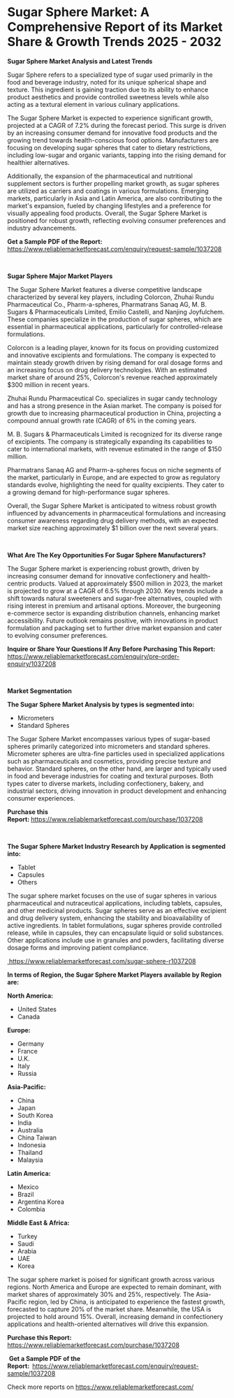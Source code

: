 <p><h1>Sugar Sphere Market: A Comprehensive Report of its Market Share & Growth Trends 2025 - 2032</h1></p><p><strong>Sugar Sphere Market Analysis and Latest Trends</strong></p>
<p><p>Sugar Sphere refers to a specialized type of sugar used primarily in the food and beverage industry, noted for its unique spherical shape and texture. This ingredient is gaining traction due to its ability to enhance product aesthetics and provide controlled sweetness levels while also acting as a textural element in various culinary applications. </p><p>The Sugar Sphere Market is expected to experience significant growth, projected at a CAGR of 7.2% during the forecast period. This surge is driven by an increasing consumer demand for innovative food products and the growing trend towards health-conscious food options. Manufacturers are focusing on developing sugar spheres that cater to dietary restrictions, including low-sugar and organic variants, tapping into the rising demand for healthier alternatives.</p><p>Additionally, the expansion of the pharmaceutical and nutritional supplement sectors is further propelling market growth, as sugar spheres are utilized as carriers and coatings in various formulations. Emerging markets, particularly in Asia and Latin America, are also contributing to the market's expansion, fueled by changing lifestyles and a preference for visually appealing food products. Overall, the Sugar Sphere Market is positioned for robust growth, reflecting evolving consumer preferences and industry advancements.</p></p>
<p><strong>Get a Sample PDF of the Report:&nbsp;</strong> <a href="https://www.reliablemarketforecast.com/enquiry/request-sample/1037208?utm_campaign=3126&utm_medium=2&utm_source=Github&utm_content=ia&utm_term=08032025&utm_id=sugar-sphere">https://www.reliablemarketforecast.com/enquiry/request-sample/1037208</a></p>
<p>&nbsp;</p>
<p><strong>Sugar Sphere Major Market Players</strong></p>
<p><p>The Sugar Sphere Market features a diverse competitive landscape characterized by several key players, including Colorcon, Zhuhai Rundu Pharmaceutical Co., Pharm-a-spheres, Pharmatrans Sanaq AG, M. B. Sugars & Pharmaceuticals Limited, Emilio Castelli, and Nanjing Joyfulchem. These companies specialize in the production of sugar spheres, which are essential in pharmaceutical applications, particularly for controlled-release formulations.</p><p>Colorcon is a leading player, known for its focus on providing customized and innovative excipients and formulations. The company is expected to maintain steady growth driven by rising demand for oral dosage forms and an increasing focus on drug delivery technologies. With an estimated market share of around 25%, Colorcon's revenue reached approximately $300 million in recent years.</p><p>Zhuhai Rundu Pharmaceutical Co. specializes in sugar candy technology and has a strong presence in the Asian market. The company is poised for growth due to increasing pharmaceutical production in China, projecting a compound annual growth rate (CAGR) of 6% in the coming years. </p><p>M. B. Sugars & Pharmaceuticals Limited is recognized for its diverse range of excipients. The company is strategically expanding its capabilities to cater to international markets, with revenue estimated in the range of $150 million. </p><p>Pharmatrans Sanaq AG and Pharm-a-spheres focus on niche segments of the market, particularly in Europe, and are expected to grow as regulatory standards evolve, highlighting the need for quality excipients. They cater to a growing demand for high-performance sugar spheres.</p><p>Overall, the Sugar Sphere Market is anticipated to witness robust growth influenced by advancements in pharmaceutical formulations and increasing consumer awareness regarding drug delivery methods, with an expected market size reaching approximately $1 billion over the next several years.</p></p>
<p>&nbsp;</p>
<p><strong>What Are The Key Opportunities For Sugar Sphere Manufacturers?</strong></p>
<p><p>The Sugar Sphere market is experiencing robust growth, driven by increasing consumer demand for innovative confectionery and health-centric products. Valued at approximately $500 million in 2023, the market is projected to grow at a CAGR of 6.5% through 2030. Key trends include a shift towards natural sweeteners and sugar-free alternatives, coupled with rising interest in premium and artisanal options. Moreover, the burgeoning e-commerce sector is expanding distribution channels, enhancing market accessibility. Future outlook remains positive, with innovations in product formulation and packaging set to further drive market expansion and cater to evolving consumer preferences.</p></p>
<p><strong>Inquire or Share Your Questions If Any Before Purchasing This Report:</strong> <a href="https://www.reliablemarketforecast.com/enquiry/pre-order-enquiry/1037208?utm_campaign=3126&utm_medium=2&utm_source=Github&utm_content=ia&utm_term=08032025&utm_id=sugar-sphere">https://www.reliablemarketforecast.com/enquiry/pre-order-enquiry/1037208</a></p>
<p>&nbsp;</p>
<p><strong>Market Segmentation</strong></p>
<p><strong>The Sugar Sphere Market Analysis by types is segmented into:</strong></p>
<p><ul><li>Micrometers</li><li>Standard Spheres</li></ul></p>
<p><p>The Sugar Sphere Market encompasses various types of sugar-based spheres primarily categorized into micrometers and standard spheres. Micrometer spheres are ultra-fine particles used in specialized applications such as pharmaceuticals and cosmetics, providing precise texture and behavior. Standard spheres, on the other hand, are larger and typically used in food and beverage industries for coating and textural purposes. Both types cater to diverse markets, including confectionery, bakery, and industrial sectors, driving innovation in product development and enhancing consumer experiences.</p></p>
<p><strong>Purchase this Report:&nbsp;</strong><a href="https://www.reliablemarketforecast.com/purchase/1037208?utm_campaign=3126&utm_medium=2&utm_source=Github&utm_content=ia&utm_term=08032025&utm_id=sugar-sphere">https://www.reliablemarketforecast.com/purchase/1037208</a></p>
<p>&nbsp;</p>
<p><strong>The Sugar Sphere Market Industry Research by Application is segmented into:</strong></p>
<p><ul><li>Tablet</li><li>Capsules</li><li>Others</li></ul></p>
<p><p>The sugar sphere market focuses on the use of sugar spheres in various pharmaceutical and nutraceutical applications, including tablets, capsules, and other medicinal products. Sugar spheres serve as an effective excipient and drug delivery system, enhancing the stability and bioavailability of active ingredients. In tablet formulations, sugar spheres provide controlled release, while in capsules, they can encapsulate liquid or solid substances. Other applications include use in granules and powders, facilitating diverse dosage forms and improving patient compliance.</p></p>
<p><a href="https://www.reliablemarketforecast.com/sugar-sphere-r1037208?utm_campaign=3126&utm_medium=2&utm_source=Github&utm_content=ia&utm_term=08032025&utm_id=sugar-sphere">&nbsp;https://www.reliablemarketforecast.com/sugar-sphere-r1037208</a></p>
<p><strong>In terms of Region, the Sugar Sphere Market Players available by Region are:</strong></p>
<p>
    <p> <strong> North America: </strong>
        <ul>
            <li>United States</li>
            <li>Canada</li>
        </ul>
        </p> 
    <p> <strong> Europe: </strong>
        <ul>
            <li>Germany</li>
            <li>France</li>
            <li>U.K.</li>
            <li>Italy</li>
            <li>Russia</li>
        </ul>
        </p> 
    <p> <strong> Asia-Pacific: </strong>
        <ul>
            <li>China</li>
            <li>Japan</li>
            <li>South Korea</li>
            <li>India</li>
            <li>Australia</li>
            <li>China Taiwan</li>
            <li>Indonesia</li>
            <li>Thailand</li>
            <li>Malaysia</li>
        </ul>
        </p> 
    <p> <strong> Latin America: </strong>
        <ul>
            <li>Mexico</li>
            <li>Brazil</li>
            <li>Argentina Korea</li>
            <li>Colombia</li>
        </ul>
        </p> 
    <p> <strong> Middle East & Africa: </strong>
        <ul>
            <li>Turkey</li>
            <li>Saudi</li>
            <li>Arabia</li>
            <li>UAE</li>
            <li>Korea</li>
        </ul>
    </p>
    </p>
<p><p>The sugar sphere market is poised for significant growth across various regions. North America and Europe are expected to remain dominant, with market shares of approximately 30% and 25%, respectively. The Asia-Pacific region, led by China, is anticipated to experience the fastest growth, forecasted to capture 20% of the market share. Meanwhile, the USA is projected to hold around 15%. Overall, increasing demand in confectionery applications and health-oriented alternatives will drive this expansion.</p></p>
<p><strong>Purchase this Report: </strong><a href="https://www.reliablemarketforecast.com/purchase/1037208?utm_campaign=3126&utm_medium=2&utm_source=Github&utm_content=ia&utm_term=08032025&utm_id=sugar-sphere">https://www.reliablemarketforecast.com/purchase/1037208</a></p>
<p>&nbsp;<strong>Get a Sample PDF of the Report:&nbsp;&nbsp;</strong><a href="https://www.reliablemarketforecast.com/enquiry/request-sample/1037208?utm_campaign=3126&utm_medium=2&utm_source=Github&utm_content=ia&utm_term=08032025&utm_id=sugar-sphere">https://www.reliablemarketforecast.com/enquiry/request-sample/1037208</a></p>
<p><strong></strong></p>
<p>Check more reports on <a href="https://www.reliablemarketforecast.com/?utm_campaign=3126&utm_medium=2&utm_source=Github&utm_content=ia&utm_term=08032025&utm_id=sugar-sphere">https://www.reliablemarketforecast.com/</a></p>